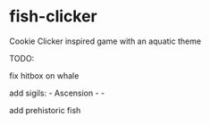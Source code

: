 # fish-clicker
Cookie Clicker inspired game with an aquatic theme

TODO:

fix hitbox on whale

add sigils:
	- Ascension
	- 
	- 

add prehistoric fish